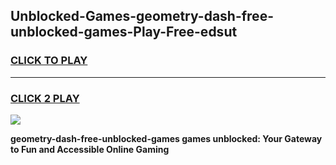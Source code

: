 
## Unblocked-Games-geometry-dash-free-unblocked-games-Play-Free-edsut
<h3>
<a href="https://premium76.site?title=geometry-dash-free-unblocked-games&ref=21A">CLICK TO PLAY</a></h3>
<hr>

<h3>
<a href="https://premium76.site?title=geometry-dash-free-unblocked-games&ref=21A">CLICK 2 PLAY</a>
  
</h3>

<a href="https://premium76.site?title=geometry-dash-free-unblocked-games&ref=21A"><img src="https://clearcache.store/games.png"></a>


**geometry-dash-free-unblocked-games games unblocked: Your Gateway to Fun and Accessible Online Gaming**
